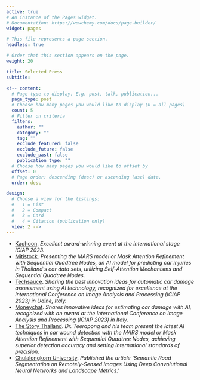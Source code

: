```yaml
---
active: true
# An instance of the Pages widget.
# Documentation: https://wowchemy.com/docs/page-builder/
widget: pages

# This file represents a page section.
headless: true

# Order that this section appears on the page.
weight: 20

title: Selected Press
subtitle:

<!-- content:
  # Page type to display. E.g. post, talk, publication...
  page_type: post
  # Choose how many pages you would like to display (0 = all pages)
  count: 5
  # Filter on criteria
  filters:
    author: ""
    category: ""
    tag: ""
    exclude_featured: false
    exclude_future: false
    exclude_past: false
    publication_type: ""
  # Choose how many pages you would like to offset by
  offset: 0
  # Page order: descending (desc) or ascending (asc) date.
  order: desc

design:
  # Choose a view for the listings:
  #   1 = List
  #   2 = Compact
  #   3 = Card
  #   4 = Citation (publication only)
  view: 2 -->
---
```

- [Kaohoon](https://www.kaohoon.com/pr/632082). *Excellent award-winning event at the international stage ICIAP 2023.* 
- [Mitistock](https://www.mitihoon.com/2023/10/09/411039/). *Presenting the MARS model or Mask Attention Refinement with Sequential Quadtree Nodes, an AI model for predicting car injuries in Thailand's car data sets, utilizing Self-Attention Mechanisms and Sequential Quadtree Nodes.*
- [Techsauce](https://techsauce.co/news/mars-deep-tech-startup-thaivivat-ai). *Sharing the best innovation ideas for automatic car damage assessment using AI technology, recognized for excellence at the International Conference on Image Analysis and Processing (ICIAP 2023) in Udine, Italy.*
- [Moneychat](https://moneychat.co.th/mars-deep-tech-startup-gets-award-from-iciap-2023/). *Shares innovative ideas for estimating car damage with AI, recognized with an award at the International Conference on Image Analysis and Processing (ICIAP 2023) in Italy.*
- [The Story Thailand](https://www.thestorythailand.com/10/10/2023/113372/). *Dr. Teerapong and his team present the latest AI techniques in car wound detection with the MARS model or Mask Attention Refinement with Sequential Quadtree Nodes, achieving superior detection accuracy and setting international standards of precision.*
- [Chulalongkorn University](https://www.car.chula.ac.th/display7.php?bib=2156287). *Published the article 'Semantic Road Segmentation on Remotely-Sensed Images Using Deep Convolutional Neural Networks and Landscape Metrics.'*